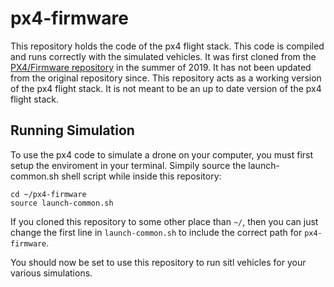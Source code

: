 # px4-firmware

This repository holds the code of the px4 flight stack. This code is compiled and runs correctly with the simulated vehicles. It was first cloned from the [PX4/Firmware repository](https://github.com/PX4/Firmware) in the summer of 2019. It has not been updated from the original repository since. This repository acts as a working version of the px4 flight stack. It is not meant to be an up to date version of the px4 flight stack. 

## Running Simulation

To use the px4 code to simulate a drone on your computer, you must first setup the enviroment in your terminal. Simpily source the launch-common.sh shell script while inside this repository:
```
cd ~/px4-firmware
source launch-common.sh
```
If you cloned this repository to some other place than `~/`, then you can just change the first line in `launch-common.sh` to include the correct path for `px4-firmware`.

You should now be set to use this repository to run sitl vehicles for your various simulations.
